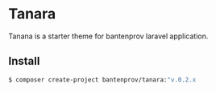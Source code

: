 # Tanara

Tanana is a starter theme for bantenprov laravel application.

## Install

```sh
$ composer create-project bantenprov/tanara:"v.0.2.x
```
